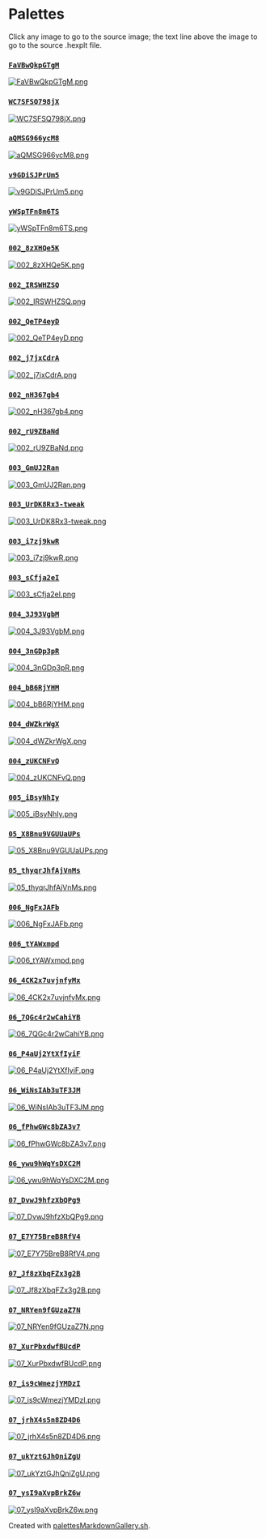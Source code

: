 # Palettes

Click any image to go to the source image; the text line above the image to go to the source .hexplt file.

### [`FaVBwQkpGTgM`](FaVBwQkpGTgM.hexplt)

[ ![FaVBwQkpGTgM.png](FaVBwQkpGTgM.png) ](FaVBwQkpGTgM.png)

### [`WC7SFSQ798jX`](WC7SFSQ798jX.hexplt)

[ ![WC7SFSQ798jX.png](WC7SFSQ798jX.png) ](WC7SFSQ798jX.png)

### [`aQMSG966ycM8`](aQMSG966ycM8.hexplt)

[ ![aQMSG966ycM8.png](aQMSG966ycM8.png) ](aQMSG966ycM8.png)

### [`v9GDiSJPrUm5`](v9GDiSJPrUm5.hexplt)

[ ![v9GDiSJPrUm5.png](v9GDiSJPrUm5.png) ](v9GDiSJPrUm5.png)

### [`yWSpTFn8m6TS`](yWSpTFn8m6TS.hexplt)

[ ![yWSpTFn8m6TS.png](yWSpTFn8m6TS.png) ](yWSpTFn8m6TS.png)

### [`002_8zXHQe5K`](002_8zXHQe5K.hexplt)

[ ![002_8zXHQe5K.png](002_8zXHQe5K.png) ](002_8zXHQe5K.png)

### [`002_IRSWHZSQ`](002_IRSWHZSQ.hexplt)

[ ![002_IRSWHZSQ.png](002_IRSWHZSQ.png) ](002_IRSWHZSQ.png)

### [`002_QeTP4eyD`](002_QeTP4eyD.hexplt)

[ ![002_QeTP4eyD.png](002_QeTP4eyD.png) ](002_QeTP4eyD.png)

### [`002_j7jxCdrA`](002_j7jxCdrA.hexplt)

[ ![002_j7jxCdrA.png](002_j7jxCdrA.png) ](002_j7jxCdrA.png)

### [`002_nH367gb4`](002_nH367gb4.hexplt)

[ ![002_nH367gb4.png](002_nH367gb4.png) ](002_nH367gb4.png)

### [`002_rU9ZBaNd`](002_rU9ZBaNd.hexplt)

[ ![002_rU9ZBaNd.png](002_rU9ZBaNd.png) ](002_rU9ZBaNd.png)

### [`003_GmUJ2Ran`](003_GmUJ2Ran.hexplt)

[ ![003_GmUJ2Ran.png](003_GmUJ2Ran.png) ](003_GmUJ2Ran.png)

### [`003_UrDK8Rx3-tweak`](003_UrDK8Rx3-tweak.hexplt)

[ ![003_UrDK8Rx3-tweak.png](003_UrDK8Rx3-tweak.png) ](003_UrDK8Rx3-tweak.png)

### [`003_i7zj9kwR`](003_i7zj9kwR.hexplt)

[ ![003_i7zj9kwR.png](003_i7zj9kwR.png) ](003_i7zj9kwR.png)

### [`003_sCfja2eI`](003_sCfja2eI.hexplt)

[ ![003_sCfja2eI.png](003_sCfja2eI.png) ](003_sCfja2eI.png)

### [`004_3J93VgbM`](004_3J93VgbM.hexplt)

[ ![004_3J93VgbM.png](004_3J93VgbM.png) ](004_3J93VgbM.png)

### [`004_3nGDp3pR`](004_3nGDp3pR.hexplt)

[ ![004_3nGDp3pR.png](004_3nGDp3pR.png) ](004_3nGDp3pR.png)

### [`004_bB6RjYHM`](004_bB6RjYHM.hexplt)

[ ![004_bB6RjYHM.png](004_bB6RjYHM.png) ](004_bB6RjYHM.png)

### [`004_dWZkrWgX`](004_dWZkrWgX.hexplt)

[ ![004_dWZkrWgX.png](004_dWZkrWgX.png) ](004_dWZkrWgX.png)

### [`004_zUKCNFvQ`](004_zUKCNFvQ.hexplt)

[ ![004_zUKCNFvQ.png](004_zUKCNFvQ.png) ](004_zUKCNFvQ.png)

### [`005_iBsyNhIy`](005_iBsyNhIy.hexplt)

[ ![005_iBsyNhIy.png](005_iBsyNhIy.png) ](005_iBsyNhIy.png)

### [`05_X8Bnu9VGUUaUPs`](05_X8Bnu9VGUUaUPs.hexplt)

[ ![05_X8Bnu9VGUUaUPs.png](05_X8Bnu9VGUUaUPs.png) ](05_X8Bnu9VGUUaUPs.png)

### [`05_thyqrJhfAjVnMs`](05_thyqrJhfAjVnMs.hexplt)

[ ![05_thyqrJhfAjVnMs.png](05_thyqrJhfAjVnMs.png) ](05_thyqrJhfAjVnMs.png)

### [`006_NgFxJAFb`](006_NgFxJAFb.hexplt)

[ ![006_NgFxJAFb.png](006_NgFxJAFb.png) ](006_NgFxJAFb.png)

### [`006_tYAWxmpd`](006_tYAWxmpd.hexplt)

[ ![006_tYAWxmpd.png](006_tYAWxmpd.png) ](006_tYAWxmpd.png)

### [`06_4CK2x7uvjnfyMx`](06_4CK2x7uvjnfyMx.hexplt)

[ ![06_4CK2x7uvjnfyMx.png](06_4CK2x7uvjnfyMx.png) ](06_4CK2x7uvjnfyMx.png)

### [`06_7QGc4r2wCahiYB`](06_7QGc4r2wCahiYB.hexplt)

[ ![06_7QGc4r2wCahiYB.png](06_7QGc4r2wCahiYB.png) ](06_7QGc4r2wCahiYB.png)

### [`06_P4aUj2YtXfIyiF`](06_P4aUj2YtXfIyiF.hexplt)

[ ![06_P4aUj2YtXfIyiF.png](06_P4aUj2YtXfIyiF.png) ](06_P4aUj2YtXfIyiF.png)

### [`06_WiNsIAb3uTF3JM`](06_WiNsIAb3uTF3JM.hexplt)

[ ![06_WiNsIAb3uTF3JM.png](06_WiNsIAb3uTF3JM.png) ](06_WiNsIAb3uTF3JM.png)

### [`06_fPhwGWc8bZA3v7`](06_fPhwGWc8bZA3v7.hexplt)

[ ![06_fPhwGWc8bZA3v7.png](06_fPhwGWc8bZA3v7.png) ](06_fPhwGWc8bZA3v7.png)

### [`06_ywu9hWqYsDXC2M`](06_ywu9hWqYsDXC2M.hexplt)

[ ![06_ywu9hWqYsDXC2M.png](06_ywu9hWqYsDXC2M.png) ](06_ywu9hWqYsDXC2M.png)

### [`07_DvwJ9hfzXbQPg9`](07_DvwJ9hfzXbQPg9.hexplt)

[ ![07_DvwJ9hfzXbQPg9.png](07_DvwJ9hfzXbQPg9.png) ](07_DvwJ9hfzXbQPg9.png)

### [`07_E7Y75BreB8RfV4`](07_E7Y75BreB8RfV4.hexplt)

[ ![07_E7Y75BreB8RfV4.png](07_E7Y75BreB8RfV4.png) ](07_E7Y75BreB8RfV4.png)

### [`07_Jf8zXbqFZx3g2B`](07_Jf8zXbqFZx3g2B.hexplt)

[ ![07_Jf8zXbqFZx3g2B.png](07_Jf8zXbqFZx3g2B.png) ](07_Jf8zXbqFZx3g2B.png)

### [`07_NRYen9fGUzaZ7N`](07_NRYen9fGUzaZ7N.hexplt)

[ ![07_NRYen9fGUzaZ7N.png](07_NRYen9fGUzaZ7N.png) ](07_NRYen9fGUzaZ7N.png)

### [`07_XurPbxdwfBUcdP`](07_XurPbxdwfBUcdP.hexplt)

[ ![07_XurPbxdwfBUcdP.png](07_XurPbxdwfBUcdP.png) ](07_XurPbxdwfBUcdP.png)

### [`07_is9cWmezjYMDzI`](07_is9cWmezjYMDzI.hexplt)

[ ![07_is9cWmezjYMDzI.png](07_is9cWmezjYMDzI.png) ](07_is9cWmezjYMDzI.png)

### [`07_jrhX4s5n8ZD4D6`](07_jrhX4s5n8ZD4D6.hexplt)

[ ![07_jrhX4s5n8ZD4D6.png](07_jrhX4s5n8ZD4D6.png) ](07_jrhX4s5n8ZD4D6.png)

### [`07_ukYztGJhQniZgU`](07_ukYztGJhQniZgU.hexplt)

[ ![07_ukYztGJhQniZgU.png](07_ukYztGJhQniZgU.png) ](07_ukYztGJhQniZgU.png)

### [`07_ysI9aXvpBrkZ6w`](07_ysI9aXvpBrkZ6w.hexplt)

[ ![07_ysI9aXvpBrkZ6w.png](07_ysI9aXvpBrkZ6w.png) ](07_ysI9aXvpBrkZ6w.png)

Created with [palettesMarkdownGallery.sh](https://github.com/earthbound19/_ebDev/blob/master/scripts/imgAndVideo/palettesMarkdownGallery.sh).